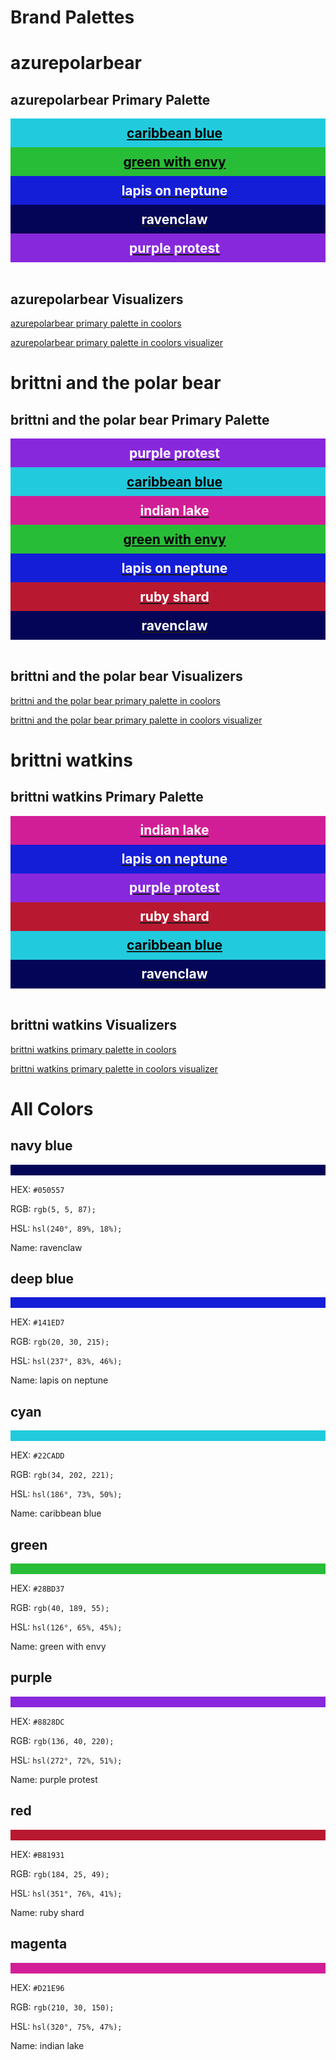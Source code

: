 <!--suppress JSUnresolvedLibraryURL -->
<style>
div.color-block {
  text-align: center;
}

h2.color-block {
  width: 100%;
  margin: 0;
  padding: 0.5em;
}

h2.black-pass {
  color: black;
}

h2.white-pass {
  color: white;
}
</style>

# Brand Palettes

# azurepolarbear

## azurepolarbear Primary Palette

<div class="color-block" style="background: #22CADD;"><a href="#cyan"><h2 class="color-block black-pass">caribbean blue</h2></a></div>

<div class="color-block" style="background: #28BD37;"><a href="#green"><h2 class="color-block black-pass">green with envy</h2></a></div>

<div class="color-block" style="background: #141ED7;"><a href="#deep-blue"><h2 class="color-block white-pass">lapis on neptune</h2></a></div>

<div class="color-block" style="background: #050557;"><a href="#navy-blue"><h2 class="color-block white-pass">ravenclaw</h2></a></div>

<div class="color-block" style="background: #8828DC;"><a href="#purple"><h2 class="color-block white-pass">purple protest</h2></a></div>

<br/>

## azurepolarbear Visualizers

[azurepolarbear primary palette in coolors](https://coolors.co/22cadd-28bd37-141ed7-050557-8828dc)

[azurepolarbear primary palette in coolors visualizer](https://coolors.co/visualizer/22cadd-28bd37-141ed7-050557-8828dc)

<!-- Coolors Palette Widget -->
<script src="https://coolors.co/palette-widget/widget.js"></script>
<script data-id="07766950060468314">new CoolorsPaletteWidget("07766950060468314", ["22cadd","28bd37","141ed7","050557","8828dc"]);</script>

# brittni and the polar bear

## brittni and the polar bear Primary Palette

<div class="color-block" style="background: #8828DC;"><a href="#purple"><h2 class="color-block white-pass">purple protest</h2></a></div>

<div class="color-block" style="background: #22CADD;"><a href="#cyan"><h2 class="color-block black-pass">caribbean blue</h2></a></div>

<div class="color-block" style="background: #D21E96;"><a href="#magenta"><h2 class="color-block white-pass">indian lake</h2></a></div>

<div class="color-block" style="background: #28BD37;"><a href="#green"><h2 class="color-block black-pass">green with envy</h2></a></div>

<div class="color-block" style="background: #141ED7;"><a href="#deep-blue"><h2 class="color-block white-pass">lapis on neptune</h2></a></div>

<div class="color-block" style="background: #B81931; text-align: center"><a href="#red"><h2 class="color-block white-pass">ruby shard</h2></a></div>

<div class="color-block" style="background: #050557; text-align: center"><a href="#navy-blue"><h2 class="color-block white-pass">ravenclaw</h2></a></div>

<br/>

## brittni and the polar bear Visualizers

[brittni and the polar bear primary palette in coolors](https://coolors.co/8828dc-22cadd-d21e96-28bd37-141ed7-b81931-050557)

[brittni and the polar bear primary palette in coolors visualizer](https://coolors.co/visualizer/8828dc-22cadd-d21e96-28bd37-141ed7-b81931-050557)

# brittni watkins

## brittni watkins Primary Palette

<div class="color-block" style="background: #D21E96;"><a href="#magenta"><h2 class="color-block white-pass">indian lake</h2></a></div>

<div class="color-block" style="background: #141ED7;"><a href="#deep-blue"><h2 class="color-block white-pass">lapis on neptune</h2></a></div>

<div class="color-block" style="background: #8828DC;"><a href="#purple"><h2 class="color-block white-pass">purple protest</h2></a></div>

<div class="color-block" style="background: #B81931; text-align: center"><a href="#red"><h2 class="color-block white-pass">ruby shard</h2></a></div>

<div class="color-block" style="background: #22CADD;"><a href="#cyan"><h2 class="color-block black-pass">caribbean blue</h2></a></div>

<div class="color-block" style="background: #050557; text-align: center"><a href="#navy-blue"><h2 class="color-block white-pass">ravenclaw</h2></a></div>

<br/>

## brittni watkins Visualizers

[brittni watkins primary palette in coolors](https://coolors.co/d21e96-141ed7-8828dc-b81931-22cadd-050557)

[brittni watkins primary palette in coolors visualizer](https://coolors.co/visualizer/d21e96-141ed7-8828dc-b81931-22cadd-050557)

# All Colors

## navy blue

<div style="background: #050557;"><p><br/></p></div>

HEX: `#050557`

RGB: `rgb(5, 5, 87);`

HSL: `hsl(240°, 89%, 18%);`

Name: ravenclaw

## deep blue

<div style="background: #141ED7;"><p><br/></p></div>

HEX: `#141ED7`

RGB: `rgb(20, 30, 215);`

HSL: `hsl(237°, 83%, 46%);`

Name: lapis on neptune

## cyan

<div style="background: #22CADD;"><p><br/></p></div>

HEX: `#22CADD`

RGB: `rgb(34, 202, 221);`

HSL: `hsl(186°, 73%, 50%);`

Name: caribbean blue

## green

<div style="background: #28BD37;"><p><br/></p></div>

HEX: `#28BD37`

RGB: `rgb(40, 189, 55);`

HSL: `hsl(126°, 65%, 45%);`

Name: green with envy

## purple

<div style="background: #8828DC;"><p><br/></p></div>

HEX: `#8828DC`

RGB: `rgb(136, 40, 220);`

HSL: `hsl(272°, 72%, 51%);`

Name: purple protest

## red

<div style="background: #B81931;"><p><br/></p></div>

HEX: `#B81931`

RGB: `rgb(184, 25, 49);`

HSL: `hsl(351°, 76%, 41%);`

Name: ruby shard

## magenta

<div style="background: #D21E96;"><p><br/></p></div>

HEX: `#D21E96`

RGB: `rgb(210, 30, 150);`

HSL: `hsl(320°, 75%, 47%);`

Name: indian lake
